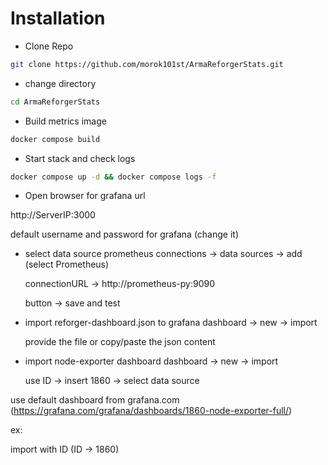 # Installation


- Clone Repo

```bash
git clone https://github.com/morok101st/ArmaReforgerStats.git
```

- change directory

```bash
cd ArmaReforgerStats
```

- Build metrics image

```bash
docker compose build
```

- Start stack and check logs

```bash
docker compose up -d && docker compose logs -f
```

- Open browser for grafana url

http://ServerIP:3000

default username and password for grafana (change it)

- select data source prometheus
  connections -> data sources -> add (select Prometheus)
  
  connectionURL -> http://prometheus-py:9090
  
  button -> save and test 

- import reforger-dashboard.json to grafana
  dashboard -> new -> import
  
  provide the file or copy/paste the json content
  
- import node-exporter dashboard
  dashboard -> new -> import
  
  use ID -> insert 1860 -> select data source

use default dashboard from grafana.com (https://grafana.com/grafana/dashboards/1860-node-exporter-full/)

ex: 

import with ID (ID -> 1860)

